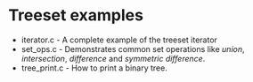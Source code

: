 # Treeset examples

* iterator.c - A complete example of the treeset iterator
* set_ops.c - Demonstrates common set operations like *union*, *intersection*, *difference* and *symmetric difference*.
* tree_print.c - How to print a binary tree.
